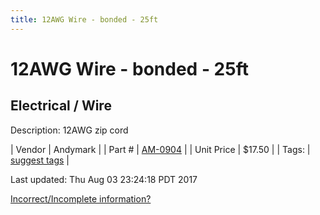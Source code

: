 ```yaml
---
title: 12AWG Wire - bonded - 25ft
---
```


# 12AWG Wire - bonded - 25ft
## Electrical / Wire
Description: 	12AWG zip cord 

| Vendor | Andymark | 
| Part # | [AM-0904](http://www.andymark.com/product-p/am-0904.htm) | 
| Unit Price | $17.50 | 
| Tags: | [suggest tags](https://docs.google.com/forms/d/e/1FAIpQLSeWyY8v3RgOty-MyWmh9U0iivNYN_molChYyS-0U-o-kOAv_g/viewform) | 

Last updated: Thu Aug 03 23:24:18 PDT 2017

 [Incorrect/Incomplete information?](https://docs.google.com/forms/d/e/1FAIpQLSeWyY8v3RgOty-MyWmh9U0iivNYN_molChYyS-0U-o-kOAv_g/viewform)